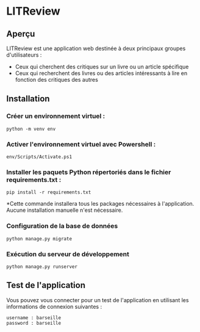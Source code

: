# LITReview

## Aperçu

LITReview est une application web destinée à deux principaux groupes d'utilisateurs :

- Ceux qui cherchent des critiques sur un livre ou un article spécifique
- Ceux qui recherchent des livres ou des articles intéressants à lire en fonction des critiques des autres

## Installation

### Créer un environnement virtuel : 

```
python -m venv env
```

### Activer l'environnement virtuel avec Powershell :

```
env/Scripts/Activate.ps1
```

### Installer les paquets Python répertoriés dans le fichier requirements.txt :

```
pip install -r requirements.txt
```

*Cette commande installera tous les packages nécessaires à l'application. Aucune installation manuelle n'est nécessaire.

### Configuration de la base de données

```
python manage.py migrate
```

### Exécution du serveur de développement

```
python manage.py runserver
```

## Test de l'application

Vous pouvez vous connecter pour un test de l'application en utilisant les informations de connexion suivantes :

```
username : barseille
password : barseille
```
